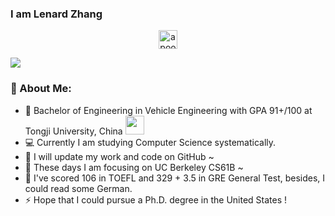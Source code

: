 ### I am Lenard Zhang
<p align="center">
<a href="https://linkedin.com/in/zichen-zhang" target="blank"><img align="center" src="https://cdn.jsdelivr.net/npm/simple-icons@3.0.1/icons/linkedin.svg" alt="apoorvtyagi" height="30" width="30" /></a>
</p>

![](https://camo.githubusercontent.com/992babdffd8c74a1502de375fbdf7e4d54773242/68747470733a2f2f6d656469612e67697068792e636f6d2f6d656469612f53576f536b4e36447854737a71494b4571762f67697068792e676966)

### 🤵 About Me:
- 🏦 Bachelor of Engineering in Vehicle Engineering with GPA 91+/100 at Tongji University, China 
      <img src="https://media.giphy.com/media/WUlplcMpOCEmTGBtBW/giphy.gif" width="30">
- 💻 Currently I am studying Computer Science systematically.
- 🌱 I will update my work and code on GitHub ~
- 📝 These days I am focusing on UC Berkeley CS61B ~
- 💬 I've scored 106 in TOEFL and 329 + 3.5 in GRE General Test, besides, I could read some German.
- ⚡ Hope that I could pursue a Ph.D. degree in the United States !
